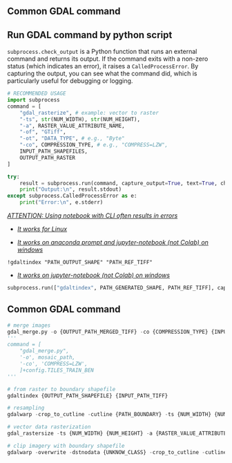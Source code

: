 ## Common GDAL command

## Run GDAL command by python script

`subprocess.check_output` is a Python function that runs an external command and returns its output. If the command exits with a non-zero status (which indicates an error), it raises a `CalledProcessError`. By capturing the output, you can see what the command did, which is particularly useful for debugging or logging.

```python
# RECOMMENDED USAGE
import subprocess
command = [
    "gdal_rasterize", # example: vector to raster
    "-ts", str(NUM_WIDTH), str(NUM_HEIGHT),
    "-a", RASTER_VALUE_ATTRIBUTE_NAME,
    "-of", "GTiff",
    "-ot", "DATA_TYPE", # e.g., "Byte"
    "-co", COMPRESSION_TYPE, # e.g., "COMPRESS=LZW",
    INPUT_PATH_SHAPEFILES,
    OUTPUT_PATH_RASTER
]

try:
    result = subprocess.run(command, capture_output=True, text=True, check=True)
    print("Output:\n", result.stdout)
except subprocess.CalledProcessError as e:
    print("Error:\n", e.stderr)
```

<u>*ATTENTION: Using notebook with CLI often results in errors*</u>

- <u>*It works for Linux*</u>

- <u>*It works on anaconda prompt and jupyter-notebook (not Colab) on windows*</u>

```shell
!gdaltindex "PATH_OUTPUT_SHAPE" "PATH_REF_TIFF"
```

- <u>*It works on  jupyter-notebook (not Colab) on windows*</u>

```python
subprocess.run(["gdaltindex", PATH_GENERATED_SHAPE, PATH_REF_TIFF], capture_output=True, text=True, check=True, shell=True)
```

## Common GDAL command

```python
# merge images
gdal_merge.py -o {OUTPUT_PATH_MERGED_TIFF} -co {COMPRESSION_TYPE} {INPUT_PATH_FILES}
'''
command = [
    "gdal_merge.py",
    '-o', mosaic_path,
    '-co', 'COMPRESS=LZW',
    ]+config.TILES_TRAIN_BEN
'''

# from raster to boundary shapefile
gdaltindex {OUTPUT_PATH_SHAPEFILE} {INPUT_PATH_TIFF}

# resampling
gdalwarp -crop_to_cutline -cutline {PATH_BOUNDARY} -ts {NUM_WIDTH} {NUM_HEIGHT} {INPUT_PATH_TIFF} {OUTPUT_PATH_RESAMPLED_TIFF}

# vector data rasterization
gdal_rastersize -ts {NUM_WIDTH} {NUM_HEIGHT} -a {RASTER_VALUE_ATTRIBUTE_NAME} -of GTiff -ot {DATA_TYPE} -co {COMPRESSION_TYPE} {INPUT_PATH_SHAPEFILES} {OUTPUT_PATH_RASTER}

# clip imagery with boundary shapefile
gdalwarp -overwrite -dstnodata {UNKNOW_CLASS} -crop_to_cutline -cutline {SHAPE_PATH} {MERGED_PATH} {CLIPPED_PATH}
```

